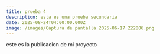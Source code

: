 ```yaml
---
title: prueba 4
description: esta es una prueba secundaria
date: 2025-08-24T04:00:00.000Z
image: /images/Captura de pantalla 2025-06-17 222806.png
---
```


este es la publicacion de mi proyecto

